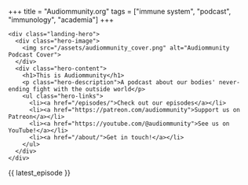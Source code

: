 +++
title = "Audiommunity.org"
tags = ["immune system", "podcast", "immunology", "academia"]
+++

~~~
<div class="landing-hero">
  <div class="hero-image">
    <img src="/assets/audiommunity_cover.png" alt="Audiommunity Podcast Cover">
  </div>
  <div class="hero-content">
    <h1>This is Audiommunity</h1>
    <p class="hero-description">A podcast about our bodies' never-ending fight with the outside world</p>
    <ul class="hero-links">
      <li><a href="/episodes/">Check out our episodes</a></li>
      <li><a href="https://patreon.com/audiommunity">Support us on Patreon</a></li>
      <li><a href="https://youtube.com/@audiommunity">See us on YouTube!</a></li>
      <li><a href="/about/">Get in touch!</a></li>
    </ul>
  </div>
</div>
~~~

{{ latest_episode }}

